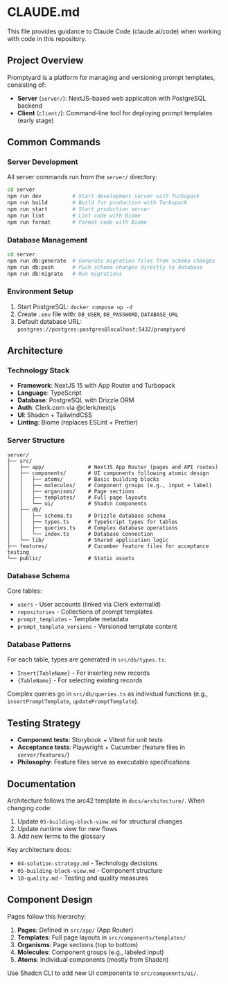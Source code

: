 # CLAUDE.md

This file provides guidance to Claude Code (claude.ai/code) when working with code in this repository.

## Project Overview

Promptyard is a platform for managing and versioning prompt templates, consisting of:
- **Server** (`server/`): NextJS-based web application with PostgreSQL backend
- **Client** (`client/`): Command-line tool for deploying prompt templates (early stage)

## Common Commands

### Server Development

All server commands run from the `server/` directory:

```bash
cd server
npm run dev          # Start development server with Turbopack
npm run build        # Build for production with Turbopack
npm run start        # Start production server
npm run lint         # Lint code with Biome
npm run format       # Format code with Biome
```

### Database Management

```bash
cd server
npm run db:generate  # Generate migration files from schema changes
npm run db:push      # Push schema changes directly to database
npm run db:migrate   # Run migrations
```

### Environment Setup

1. Start PostgreSQL: `docker compose up -d`
2. Create `.env` file with: `DB_USER`, `DB_PASSWORD`, `DATABASE_URL`
3. Default database URL: `postgres://postgres:postgres@localhost:5432/promptyard`

## Architecture

### Technology Stack

- **Framework**: NextJS 15 with App Router and Turbopack
- **Language**: TypeScript
- **Database**: PostgreSQL with Drizzle ORM
- **Auth**: Clerk.com via @clerk/nextjs
- **UI**: Shadcn + TailwindCSS
- **Linting**: Biome (replaces ESLint + Prettier)

### Server Structure

```
server/
├── src/
│   ├── app/              # NextJS App Router (pages and API routes)
│   ├── components/       # UI components following atomic design
│   │   ├── atoms/        # Basic building blocks
│   │   ├── molecules/    # Component groups (e.g., input + label)
│   │   ├── organisms/    # Page sections
│   │   ├── templates/    # Full page layouts
│   │   └── ui/           # Shadcn components
│   ├── db/
│   │   ├── schema.ts     # Drizzle database schema
│   │   ├── types.ts      # TypeScript types for tables
│   │   ├── queries.ts    # Complex database operations
│   │   └── index.ts      # Database connection
│   └── lib/              # Shared application logic
├── features/             # Cucumber feature files for acceptance testing
└── public/               # Static assets
```

### Database Schema

Core tables:
- `users` - User accounts (linked via Clerk externalId)
- `repositories` - Collections of prompt templates
- `prompt_templates` - Template metadata
- `prompt_template_versions` - Versioned template content

### Database Patterns

For each table, types are generated in `src/db/types.ts`:
- `Insert{TableName}` - For inserting new records
- `{TableName}` - For selecting existing records

Complex queries go in `src/db/queries.ts` as individual functions (e.g., `insertPromptTemplate`, `updatePromptTemplate`).

## Testing Strategy

- **Component tests**: Storybook + Vitest for unit tests
- **Acceptance tests**: Playwright + Cucumber (feature files in `server/features/`)
- **Philosophy**: Feature files serve as executable specifications

## Documentation

Architecture follows the arc42 template in `docs/architecture/`. When changing code:

1. Update `05-building-block-view.md` for structural changes
2. Update runtime view for new flows
3. Add new terms to the glossary

Key architecture docs:
- `04-solution-strategy.md` - Technology decisions
- `05-building-block-view.md` - Component structure
- `10-quality.md` - Testing and quality measures

## Component Design

Pages follow this hierarchy:
1. **Pages**: Defined in `src/app/` (App Router)
2. **Templates**: Full page layouts in `src/components/templates/`
3. **Organisms**: Page sections (top to bottom)
4. **Molecules**: Component groups (e.g., labeled input)
5. **Atoms**: Individual components (mostly from Shadcn)

Use Shadcn CLI to add new UI components to `src/components/ui/`.
